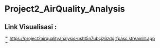 # Project2_AirQuality_Analysis

## Link Visualisasi : 
'''
https://project2airqualityanalysis-usht5n7ubcjz6zdgrfpasc.streamlit.app
'''
